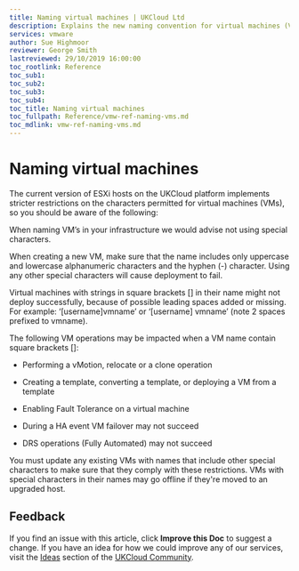 ```yaml
---
title: Naming virtual machines | UKCloud Ltd
description: Explains the new naming convention for virtual machines (VMs) in UKCloud for VMware
services: vmware
author: Sue Highmoor
reviewer: George Smith
lastreviewed: 29/10/2019 16:00:00
toc_rootlink: Reference
toc_sub1: 
toc_sub2:
toc_sub3:
toc_sub4:
toc_title: Naming virtual machines
toc_fullpath: Reference/vmw-ref-naming-vms.md
toc_mdlink: vmw-ref-naming-vms.md
---
```


# Naming virtual machines

The current version of ESXi hosts on the UKCloud platform implements stricter restrictions on the characters permitted for virtual machines (VMs), so you should be aware of the following:

When naming VM’s in your infrastructure we would advise not using special characters. 

When creating a new VM, make sure that the name includes only uppercase and lowercase alphanumeric characters and the hyphen (-) character. Using any other special characters will cause deployment to fail.

Virtual machines with strings in square brackets [] in their name might not deploy successfully, because of possible leading spaces added or missing. For example: ‘[username]vmname’ or ‘[username] vmname’ (note 2 spaces prefixed to vmname).

The following VM operations may be impacted when a VM name contain square brackets []:

-	Performing a vMotion, relocate or a clone operation

-	Creating a template, converting a template, or deploying a VM from a template

-	Enabling Fault Tolerance on a virtual machine

-	During a HA event VM failover may not succeed

-	DRS operations (Fully Automated) may not succeed

You must update any existing VMs with names that include other special characters to make sure that they comply with these restrictions. VMs with special characters in their names may go offline if they're moved to an upgraded host.

## Feedback

If you find an issue with this article, click **Improve this Doc** to suggest a change. If you have an idea for how we could improve any of our services, visit the [Ideas](https://community.ukcloud.com/ideas) section of the [UKCloud Community](https://community.ukcloud.com).
